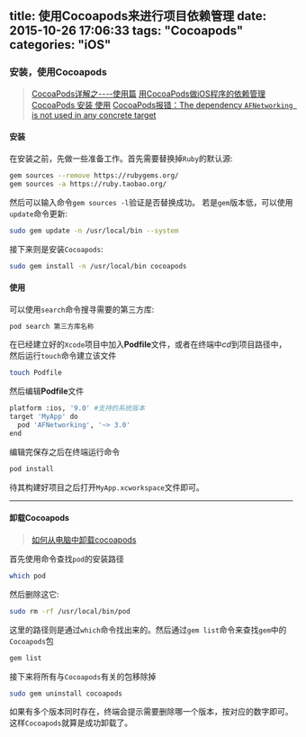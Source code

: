 title: 使用Cocoapods来进行项目依赖管理
date: 2015-10-26 17:06:33
tags: "Cocoapods"
categories: "iOS"
---

### 安装，使用Cocoapods

> [CocoaPods详解之----使用篇](http://blog.csdn.net/wzzvictory/article/details/18737437)
> [用CocoaPods做iOS程序的依赖管理](http://blog.devtang.com/2014/05/25/use-cocoapod-to-manage-ios-lib-dependency/)
> [CocoaPods 安装 使用](http://www.jianshu.com/p/071d30a3af02)
> [CocoaPods报错：The dependency `AFNetworking ` is not used in any concrete target](http://blog.csdn.net/sjl_leaf/article/details/50506057)

#### 安装
在安装之前，先做一些准备工作。首先需要替换掉`Ruby`的默认源:
```bash
gem sources --remove https://rubygems.org/
gem sources -a https://ruby.taobao.org/ 
```
然后可以输入命令`gem sources -l`验证是否替换成功。
若是`gem`版本低，可以使用`update`命令更新:
```bash
sudo gem update -n /usr/local/bin --system
```
接下来则是安装`Cocoapods`:
```bash
sudo gem install -n /usr/local/bin cocoapods
```

#### 使用
可以使用`search`命令搜寻需要的第三方库:
```bash
pod search 第三方库名称
```
在已经建立好的`Xcode`项目中加入**Podfile**文件，或者在终端中*cd*到项目路径中，然后运行`touch`命令建立该文件
```bash
touch Podfile
```
然后编辑**Podfile**文件
```bash
platform :ios, '9.0' #支持的系统版本
target 'MyApp' do
  pod 'AFNetworking', '~> 3.0'
end
```
编辑完保存之后在终端运行命令
```bash
pod install
```
待其构建好项目之后打开`MyApp.xcworkspace`文件即可。

----

#### 卸载Cocoapods

> [如何从电脑中卸载cocoapods](http://blog.csdn.net/qq_18670721/article/details/50432892)

首先使用命令查找`pod`的安装路径
```bash
which pod
```
然后删除这它:
```bash
sudo rm -rf /usr/local/bin/pod
```
这里的路径则是通过`which`命令找出来的。然后通过`gem list`命令来查找`gem`中的`Cocoapods`包
```bash
gem list
```
接下来将所有与`Cocoapods`有关的包移除掉
```bash
sudo gem uninstall cocoapods
```
如果有多个版本同时存在，终端会提示需要删除哪一个版本，按对应的数字即可。
这样`Cocoapods`就算是成功卸载了。
